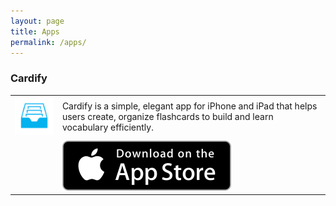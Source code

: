 ```yaml
---
layout: page
title: Apps
permalink: /apps/
---
```


### Cardify

|||
|---|---|
|![Cardify iOS app](/images/Cardify_150.png)|Cardify is a simple, elegant app for iPhone and iPad that helps users create, organize flashcards to build and learn vocabulary efficiently.|
||[![Cardify AppStore](/images/Download_on_the_App_Store_Badge_US-UK_135x40.svg)](http://apple.co/1C2igLT)|

